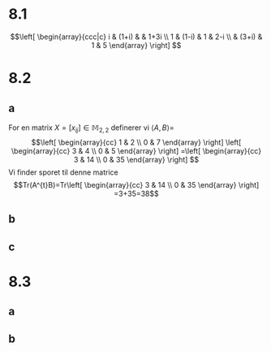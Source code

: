 # 8.1
$$\left[
\begin{array}{ccc|c}
i & (1+i) &   & 1+3i \\ 
1 & (1-i) & 1 & 2-i \\ 
  & (3+i) & 1 & 5
\end{array}
\right] $$


# 8.2
## a
For en matrix $X=[x_{ij}]\in \mathbb{M}_{2,2}$ definerer vi $\langle A,B \rangle=$
$$\left[
\begin{array}{cc}
1 & 2 \\ 0 & 7
\end{array}
\right]
\left[
\begin{array}{cc}
3 & 4 \\ 0 & 5
\end{array}
\right] =\left[
\begin{array}{cc}
3 & 14 \\ 0 & 35
\end{array}
\right] $$
Vi finder sporet til denne matrice
$$Tr(A^{t}B)=Tr\left[
\begin{array}{cc}
3 & 14 \\ 0 & 35
\end{array}
\right] =3+35=38$$

## b


## c
# 8.3
## a

## b
